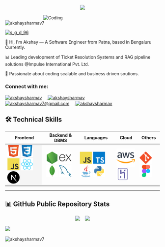 
<p align="center">
    <a href="https://github.com/akshaysharmav7"><img src="https://readme-typing-svg.herokuapp.com/?lines=Akshay%20Kumar%20Sharma;A%20passionate%20software%20engineer%20from%20India;&font=Pacifico&center=true&width=750&height=55&color=58a6ff&vCenter=true&size=35"></a>
</p>

<img align="right" alt="Coding" width="380" src="https://cdn.dribbble.com/users/1162077/screenshots/3848914/programmer.gif" />

<p align="left"> <img src="https://komarev.com/ghpvc/?username=akshaysharmav7&label=Profile%20views&color=58a6ff&style=flat" alt="akshaysharmav7" /> </p>

<p align="left"> <a href="https://linkedin.com/in/akshaysharmav" target="blank"><img src="https://img.shields.io/twitter/follow/A_K_S?logo=twitter&style=for-the-badge&color=58a6ff" alt="s_g_d_96" /></a> </p>

👋 Hi, I'm Akshay — A Software Engineer from Patna, based in Bengaluru Currently.

📊 Leading development of Ticket Resolution Systems and RAG pipeline solutions @Impulse International Pvt. Ltd.

🧠 Passionate about coding scalable and business driven soutions.

<h3 align="left">Connect with me:</h3>
<p align="left">
    <a href="https://instagram.com/akshaysharmav" target="blank">
        <img align="center" src="https://raw.githubusercontent.com/rahuldkjain/github-profile-readme-generator/master/src/images/icons/Social/instagram.svg" alt="akshaysharmav" height="30" width="40" style="margin-right:16px;vertical-align:middle;" />
    </a>
    <a href="https://linkedin.com/in/akshaysharmav" target="blank">
        <img align="center" src="https://raw.githubusercontent.com/rahuldkjain/github-profile-readme-generator/master/src/images/icons/Social/linked-in-alt.svg" alt="akshaysharmav" height="30" width="40" style="margin-right:16px;vertical-align:middle;" />
    </a>
    <a href="mailto:akshaysharmav7@gmail.com" target="blank">
        <img align="center" src="https://img.icons8.com/color/48/000000/gmail-new.png" alt="akshaysharmav7@gmail.com" height="30" width="40" style="margin-right:16px;vertical-align:middle;" />
    </a>
    <a href="https://leetcode.com/u/akshaysharmav7/" target="blank">
        <img align="center" src="https://raw.githubusercontent.com/rahuldkjain/github-profile-readme-generator/master/src/images/icons/Social/leet-code.svg" alt="akshaysharmav" height="30" width="40" style="vertical-align:middle;" />
    </a>
</p>

## 🛠 Technical Skills

| Frontend | Backend & DBMS | Languages | Cloud | Others |
| --- | --- | --- | --- | --- |
| <div style="background-color:#f5f5f5"> <img src="https://raw.githubusercontent.com/devicons/devicon/master/icons/html5/html5-original.svg" alt="HTML5" width="40"/> <img src="https://raw.githubusercontent.com/devicons/devicon/master/icons/css3/css3-original.svg" alt="CSS3" width="40"/> <img src="https://raw.githubusercontent.com/devicons/devicon/master/icons/javascript/javascript-original.svg" alt="JavaScript" width="40"/> <img src="https://raw.githubusercontent.com/devicons/devicon/master/icons/react/react-original.svg" alt="React" width="40"/> <img src="https://raw.githubusercontent.com/devicons/devicon/master/icons/nextjs/nextjs-original.svg" alt="Next.js" width="40"/> </div> | <img src="https://raw.githubusercontent.com/devicons/devicon/master/icons/nodejs/nodejs-original.svg" alt="Node.js" width="40"/> <img src="https://raw.githubusercontent.com/devicons/devicon/master/icons/express/express-original.svg" alt="Express" width="40"/> <img src="https://raw.githubusercontent.com/devicons/devicon/master/icons/mongodb/mongodb-original.svg" alt="MongoDB" width="40"/> <img src="https://raw.githubusercontent.com/devicons/devicon/master/icons/mysql/mysql-original.svg" alt="MySQL" width="40"/> | <img src="https://raw.githubusercontent.com/devicons/devicon/master/icons/javascript/javascript-original.svg" alt="JS" width="40"/> <img src="https://raw.githubusercontent.com/devicons/devicon/master/icons/typescript/typescript-original.svg" alt="TS" width="40"/> <img src="https://raw.githubusercontent.com/devicons/devicon/master/icons/java/java-original.svg" alt="Java" width="40"/> <img src="https://raw.githubusercontent.com/devicons/devicon/master/icons/python/python-original.svg" alt="Python" width="40"/> | <img src="https://raw.githubusercontent.com/devicons/devicon/master/icons/amazonwebservices/amazonwebservices-original-wordmark.svg" alt="AWS" width="60" height="60"/> <img src="https://raw.githubusercontent.com/devicons/devicon/master/icons/heroku/heroku-original.svg" alt="Heroku" width="40"/> | <img src="https://raw.githubusercontent.com/devicons/devicon/master/icons/git/git-original.svg" alt="Git" width="40"/> <img src="https://raw.githubusercontent.com/devicons/devicon/master/icons/figma/figma-original.svg" alt="Figma" width="40"/> |
---

## 📊 GitHub Public Repository Stats

<p align="center">
  <img height="180em" src="https://github-readme-stats.vercel.app/api?username=akshaysharmav7&show_icons=true&theme=radical" />
  &nbsp;&nbsp;
  <img height="180em" src="https://github-readme-stats.vercel.app/api/top-langs/?username=akshaysharmav7&layout=compact&theme=radical" />
</p>

<img src="https://github.com/BEPb/BEPb/blob/main/assets/Bottom_down.svg">
<p><img align="center" src="https://github-readme-streak-stats.herokuapp.com/?user=akshaysharmav7&" alt="akshaysharmav7" /></p>

<!--
  </tr>
  <tr style="background-color:#f5f5f5">
  </tr>
  <tr style="background-color:#f5f5f5">
-->
<!--src="https://raw.githubusercontent.com/devicons/devicon/master/icons/bootstrap/bootstrap-original.svg" alt="Bootstrap" width="40"/> -->
 <!-- <img src="https://raw.githubusercontent.com/devicons/devicon/master/icons/heroku/heroku-original.svg" alt="Heroku" width="40"/> -->
 <!--  <img src="https://raw.githubusercontent.com/devicons/devicon/master/icons/github/github-original.svg" alt="GitHub" width="40"/> -->
 <!-- <img src="https://raw.githubusercontent.com/devicons/devicon/master/icons/java/java-original.svg" alt="Java" width="40"/> -->
